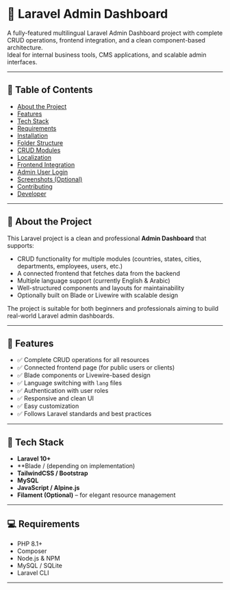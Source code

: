 # 🌟 Laravel Admin Dashboard

A fully-featured multilingual Laravel Admin Dashboard project with complete CRUD operations, frontend integration, and a clean component-based architecture.  
Ideal for internal business tools, CMS applications, and scalable admin interfaces.

---

## 📌 Table of Contents

- [About the Project](#about-the-project)
- [Features](#features)
- [Tech Stack](#tech-stack)
- [Requirements](#requirements)
- [Installation](#installation)
- [Folder Structure](#folder-structure)
- [CRUD Modules](#crud-modules)
- [Localization](#localization)
- [Frontend Integration](#frontend-integration)
- [Admin User Login](#admin-user-login)
- [Screenshots (Optional)](#screenshots)
- [Contributing](#contributing)
- [Developer](#developer)

---

## 📝 About the Project

This Laravel project is a clean and professional **Admin Dashboard** that supports:

- CRUD functionality for multiple modules (countries, states, cities, departments, employees, users, etc.)
- A connected frontend that fetches data from the backend
- Multiple language support (currently English & Arabic)
- Well-structured components and layouts for maintainability
- Optionally built on Blade or Livewire with scalable design

The project is suitable for both beginners and professionals aiming to build real-world Laravel admin dashboards.

---

## 🚀 Features

- ✅ Complete CRUD operations for all resources
- ✅ Connected frontend page (for public users or clients)
- ✅ Blade components or Livewire-based design
- ✅ Language switching with `lang` files
- ✅ Authentication with user roles
- ✅ Responsive and clean UI
- ✅ Easy customization
- ✅ Follows Laravel standards and best practices

---

## 🧱 Tech Stack

- **Laravel 10+**
- **Blade /  (depending on implementation)
- **TailwindCSS / Bootstrap**
- **MySQL**
- **JavaScript / Alpine.js**
- **Filament (Optional)** – for elegant resource management

---

## 💻 Requirements

- PHP 8.1+
- Composer
- Node.js & NPM
- MySQL / SQLite
- Laravel CLI

---


